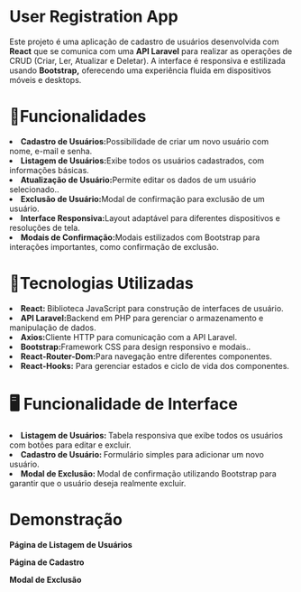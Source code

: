 <h1>User Registration App
</h1>

<p>
Este projeto é uma aplicação de cadastro de usuários desenvolvida com <strong> React</strong> que se comunica com uma <strong>API Laravel</strong> para realizar as operações de CRUD (Criar, Ler, Atualizar e Deletar). A interface é responsiva e estilizada usando <strong> Bootstrap,</strong> oferecendo uma experiência fluida em dispositivos móveis e desktops.



</p>


<h1>🎨Funcionalidades</h1>
<li><strong>Cadastro de Usuários:</strong>Possibilidade de criar um novo usuário com nome, e-mail e senha.</li>
<li><strong>Listagem de Usuários:</strong>Exibe todos os usuários cadastrados, com informações básicas.</li>
<li><strong>Atualização de Usuário:</strong>Permite editar os dados de um usuário selecionado..</li>
<li><strong>Exclusão de Usuário:</strong>Modal de confirmação para exclusão de um usuário.</li>
<li><strong>Interface Responsiva:</strong>Layout adaptável para diferentes dispositivos e resoluções de tela.</li>
<li><strong>Modais de Confirmação:</strong>Modais estilizados com Bootstrap para interações importantes, como confirmação de exclusão.</li>


<h1>🔧Tecnologias Utilizadas</h1>
<li><strong>React: </strong>Biblioteca JavaScript para construção de interfaces de usuário.</li>
<li><strong>API Laravel:</strong>Backend em PHP para gerenciar o armazenamento e manipulação de dados.</li>
<li><strong>Axios:</strong>Cliente HTTP para comunicação com a API Laravel.</li>
<li><strong>Bootstrap:</strong>Framework CSS para design responsivo e modais..</li>
<li><strong>React-Router-Dom:</strong>Para navegação entre diferentes componentes.</li>
<li><strong>React-Hooks:</strong> Para gerenciar estados e ciclo de vida dos componentes.</li>



<h1>🖥️ Funcionalidade de Interface</h1>
<li><strong>Listagem de Usuários: </strong>Tabela responsiva que exibe todos os usuários com botões para editar e excluir.</li>
<li><strong>Cadastro de Usuário: </strong>Formulário simples para adicionar um novo usuário.</li>
<li><strong>Modal de Exclusão: </strong>Modal de confirmação utilizando Bootstrap para garantir que o usuário deseja realmente excluir.</li>

<h1>Demonstração</h1>
<p><strong>Página de Listagem de Usuários</strong></p>
<p><strong>Página de Cadastro</strong></p>
<p><strong>Modal de Exclusão</strong></p>


<br>
<br>






